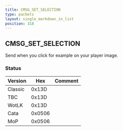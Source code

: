 ```yaml
---
title: CMSG_SET_SELECTION
type: packets
layout: single_markdown_in_list
position: 318
---
```


## CMSG_SET_SELECTION

Send when you click for example on your player image.

### Status

Version    | Hex        | Comment
---------- | ---------- | ---------- 
Classic    | 0x13D      | 
TBC        | 0x13D      | 
WotLK      | 0x13D      | 
Cata       | 0x0506     | 
MoP        | 0x0506     | 